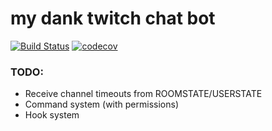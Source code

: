 # my dank twitch chat bot 

[![Build Status](https://travis-ci.com/modelflat/twitchbot.svg?branch=master)](https://travis-ci.com/modelflat/twitchbot)
[![codecov](https://codecov.io/gh/modelflat/twitchbot/branch/master/graph/badge.svg)](https://codecov.io/gh/modelflat/twitchbot)

### TODO:

* Receive channel timeouts from ROOMSTATE/USERSTATE
* Command system (with permissions)
* Hook system
